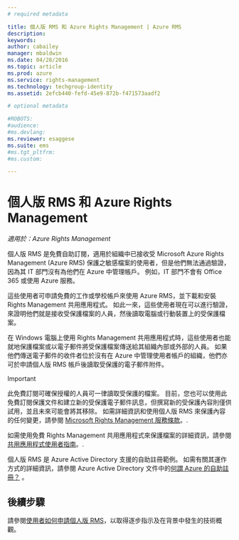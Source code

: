 ```yaml
---
# required metadata

title: 個人版 RMS 和 Azure Rights Management | Azure RMS
description:
keywords:
author: cabailey
manager: mbaldwin
ms.date: 04/28/2016
ms.topic: article
ms.prod: azure
ms.service: rights-management
ms.technology: techgroup-identity
ms.assetid: 2efcb440-fefd-45e9-872b-f471573aadf2

# optional metadata

#ROBOTS:
#audience:
#ms.devlang:
ms.reviewer: esaggese
ms.suite: ems
#ms.tgt_pltfrm:
#ms.custom:

---
```


# 個人版 RMS 和 Azure Rights Management

*適用於：Azure Rights Management*

個人版 RMS 是免費自助訂閱，適用於組織中已接收受 Microsoft Azure Rights Management (Azure RMS) 保護之敏感檔案的使用者，但是他們無法通過驗證，因為其 IT 部門沒有為他們在 Azure 中管理帳戶。 例如，IT 部門不會有 Office 365 或使用 Azure 服務。

這些使用者可申請免費的工作或學校帳戶來使用 Azure RMS，並下載和安裝 Rights Management 共用應用程式。 如此一來，這些使用者現在可以進行驗證，來證明他們就是接收受保護檔案的人員，然後讀取電腦或行動裝置上的受保護檔案。

在 Windows 電腦上使用 Rights Management 共用應用程式時，這些使用者也能就地保護檔案或以電子郵件將受保護檔案傳送給其組織內部或外部的人員。 如果他們傳送電子郵件的收件者位於沒有在 Azure 中管理使用者帳戶的組織，他們亦可於申請個人版 RMS 帳戶後讀取受保護的電子郵件附件。

> [!IMPORTANT]
> 此免費訂閱可確保授權的人員可一律讀取受保護的檔案。 目前，您也可以使用此免費訂閱保護文件和建立新的受保護電子郵件訊息，但撰寫新的受保護內容則僅供試用，並且未來可能會將其移除。 如需詳細資訊和使用個人版 RMS 來保護內容的任何變更，請參閱 [Microsoft Rights Management 服務條款](https://portal.aadrm.com/Legal/Service)。.

如需使用免費 Rights Management 共用應用程式來保護檔案的詳細資訊，請參閱 [共用應用程式使用者指南](../rms-client/sharing-app-user-guide.md)。.

個人版 RMS 是 Azure Active Directory 支援的自助註冊範例。 如需有關其運作方式的詳細資訊，請參閱 Azure Active Directory 文件中的[何謂 Azure 的自助註冊？](/active-directory/active-directory-self-service-signup) 。 

## 後續步驟
請參閱[使用者如何申請個人版 RMS](rms-for-individuals-user-sign-up.md)，以取得逐步指示及在背景中發生的技術概觀。 



<!--HONumber=Apr16_HO4-->


